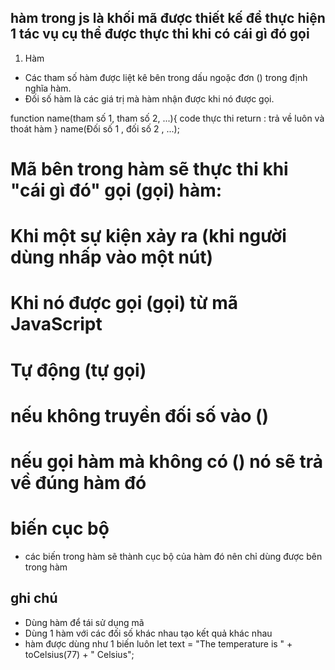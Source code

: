 ## hàm trong js là khối mã được thiết kế để thực hiện 1 tác vụ cụ thể được thực thi khi có cái gì đó gọi
1) Hàm 
+ Các tham số hàm được liệt kê bên trong dấu ngoặc đơn () trong định nghĩa hàm.
+ Đối số hàm là các giá trị mà hàm nhận được khi nó được gọi.

function name(tham số 1, tham số 2, ...){
    code thực thi
    return : trả về luôn và thoát hàm
}
name(Đối số 1 , đối số 2 , ...);

# Mã bên trong hàm sẽ thực thi khi "cái gì đó" gọi (gọi) hàm:
# Khi một sự kiện xảy ra (khi người dùng nhấp vào một nút)
# Khi nó được gọi (gọi) từ mã JavaScript
# Tự động (tự gọi)

# nếu không truyền đối số vào ()
# nếu gọi hàm mà không có () nó sẽ trả về đúng hàm đó

# biến cục bộ 
- các biến trong hàm sẽ thành cục bộ của hàm đó nên chỉ dùng được bên trong hàm


## ghi chú 
- Dùng hàm để tái sử dụng mã
- Dùng 1 hàm với các đối số khác nhau tạo kết quả khác nhau
- hàm được dùng như 1 biến luôn
let text = "The temperature is " + toCelsius(77) + " Celsius";